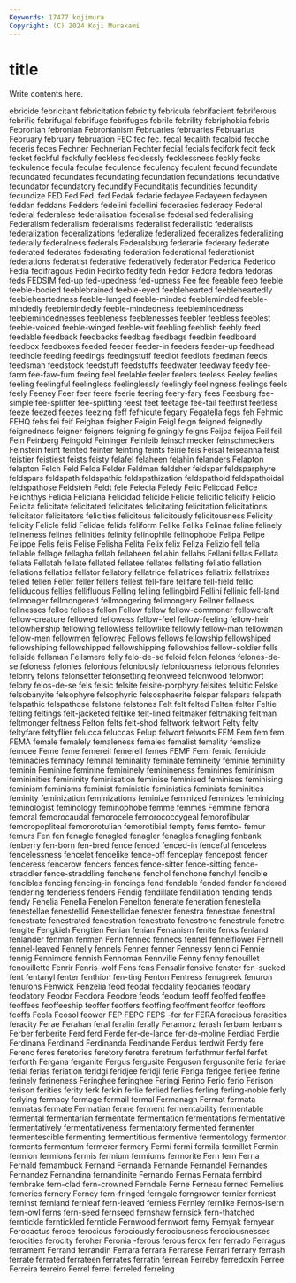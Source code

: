 ```yaml
---
Keywords: 17477 kojimura
Copyright: (C) 2024 Koji Murakami
---
```


# title

Write contents here.



ebricide febricitant febricitation febricity febricula
febrifacient febriferous febrific febrifugal febrifuge febrifuges febrile febrility febriphobia febris
Febronian febronian Febronianism Februaries februaries Februarius February february februation FEC
fec fec. fecal fecalith fecaloid fecche feceris feces Fechner Fechnerian
Fechter fecial fecials fecifork fecit feck fecket feckful feckfully feckless
fecklessly fecklessness feckly fecks feckulence fecula feculae feculence feculency feculent
fecund fecundate fecundated fecundates fecundating fecundation fecundations fecundative fecundator fecundatory
fecundify Fecunditatis fecundities fecundity fecundize FED Fed Fed. fed Fedak
fedarie fedayee Fedayeen fedayeen feddan feddans Fedders fedelini fedellini federacies
federacy Federal federal federalese federalisation federalise federalised federalising Federalism federalism
federalisms federalist federalistic federalists federalization federalizations federalize federalized federalizes federalizing
federally federalness federals Federalsburg federarie federary federate federated federates federating
federation federational federationist federations federatist federative federatively federator Federica Federico
Fedia fedifragous Fedin Fedirko fedity fedn Fedor Fedora fedora fedoras
feds FEDSIM fed-up fed-upedness fed-upness Fee fee feeable feeb feeble
feeble-bodied feeblebrained feeble-eyed feeblehearted feebleheartedly feebleheartedness feeble-lunged feeble-minded feebleminded feeble-mindedly
feeblemindedly feeble-mindedness feeblemindedness feeblemindednesses feebleness feeblenesses feebler feebless feeblest feeble-voiced
feeble-winged feeble-wit feebling feeblish feebly feed feedable feedback feedbacks feedbag
feedbags feedbin feedboard feedbox feedboxes feeded feeder feeder-in feeders feeder-up
feedhead feedhole feeding feedings feedingstuff feedlot feedlots feedman feeds feedsman
feedstock feedstuff feedstuffs feedwater feedway feedy fee-farm fee-faw-fum feeing feel
feelable feeler feelers feeless Feeley feelies feeling feelingful feelingless feelinglessly
feelingly feelingness feelings feels feely Feeney Feer feer feere feerie
feering feery-fary fees Feesburg fee-simple fee-splitter fee-splitting feest feet feetage
fee-tail feetfirst feetless feeze feezed feezes feezing feff fefnicute fegary
Fegatella fegs feh Fehmic FEHQ fehs fei feif Feighan feigher
Feigin Feigl feign feigned feignedly feignedness feigner feigners feigning feigningly
feigns Feijoa feijoa Feil feil Fein Feinberg Feingold Feininger Feinleib
feinschmecker feinschmeckers Feinstein feint feinted feinter feinting feints feirie feis
Feisal feiseanna feist feistier feistiest feists feisty felafel felaheen felahin
felanders Felapton felapton Felch Feld Felda Felder Feldman feldsher feldspar
feldsparphyre feldspars feldspath feldspathic feldspathization feldspathoid feldspathoidal feldspathose Feldstein Feldt
fele Felecia Feledy Felic Felicdad Felice Felichthys Felicia Feliciana Felicidad
felicide Felicie felicific felicify Felicio Felicita felicitate felicitated felicitates felicitating
felicitation felicitations felicitator felicitators felicities felicitous felicitously felicitousness Felicity felicity
Felicle felid Felidae felids feliform Felike Feliks Felinae feline felinely
felineness felines felinities felinity felinophile felinophobe Felipa Felipe Felippe Felis
felis Felise Felisha Felita Felix felix Feliza Felizio fell fella
fellable fellage fellagha fellah fellaheen fellahin fellahs Fellani fellas Fellata
fellata Fellatah fellate fellated fellatee fellates fellating fellatio fellation fellations
fellatios fellator fellatory fellatrice fellatrices fellatrix fellatrixes felled fellen Feller
feller fellers fellest fell-fare fellfare fell-field fellic felliducous fellies fellifluous
Felling felling fellingbird Fellini fellinic fell-land fellmonger fellmongered fellmongering fellmongery
Fellner fellness fellnesses felloe felloes fellon Fellow fellow fellow-commoner fellowcraft
fellow-creature fellowed fellowess fellow-feel fellow-feeling fellow-heir fellowheirship fellowing fellowless fellowlike
fellowly fellow-man fellowman fellow-men fellowmen fellowred Fellows fellows fellowship fellowshiped
fellowshiping fellowshipped fellowshipping fellowships fellow-soldier fells fellside fellsman Fellsmere felly
felo-de-se feloid felon felones felones-de-se feloness felonies felonious feloniously feloniousness
felonous felonries felonry felons felonsetter felonsetting felonweed felonwood felonwort felony
felos-de-se fels felsic felsite felsite-porphyry felsites felsitic Felske felsobanyite felsophyre
felsophyric felsosphaerite felspar felspars felspath felspathic felspathose felstone felstones Felt
felt felted Felten felter Feltie felting feltings felt-jacketed feltlike felt-lined
feltmaker feltmaking feltman feltmonger feltness Felton felts felt-shod feltwork feltwort
Felty felty feltyfare feltyflier felucca feluccas Felup felwort felworts FEM
Fem fem fem. FEMA female femalely femaleness females femalist femality
femalize femcee Feme feme femereil femerell femes FEMF Femi femic
femicide feminacies feminacy feminal feminality feminate femineity feminie feminility feminin
Feminine feminine femininely feminineness feminines femininism femininities femininity feminisation feminise
feminised feminises feminising feminism feminisms feminist feministic feministics feminists feminities
feminity feminization feminizations feminize feminized feminizes feminizing feminologist feminology feminophobe
femme femmes Femmine femora femoral femorocaudal femorocele femorococcygeal femorofibular femoropopliteal
femororotulian femorotibial fempty fems femto- femur femurs Fen fen fenagle
fenagled fenagler fenagles fenagling fenbank fenberry fen-born fen-bred fence fenced
fenced-in fenceful fenceless fencelessness fencelet fencelike fence-off fenceplay fencepost fencer
fenceress fencerow fencers fences fence-sitter fence-sitting fence-straddler fence-straddling fenchene fenchol
fenchone fenchyl fencible fencibles fencing fencing-in fencings fend fendable fended
fender fendered fendering fenderless fenders Fendig fendillate fendillation fending fends
fendy Fenelia Fenella Fenelon Fenelton fenerate feneration fenestella fenestellae fenestellid
Fenestellidae fenester fenestra fenestrae fenestral fenestrate fenestrated fenestration fenestrato fenestrone
fenestrule fenetre fengite Fengkieh Fengtien Fenian fenian Fenianism fenite fenks
fenland fenlander fenman fenmen Fenn fennec fennecs fennel fennelflower Fennell
fennel-leaved Fennelly fennels Fenner fenner Fennessy fennici Fennie fennig Fennimore
fennish Fennoman Fennville Fenny fenny fenouillet fenouillette Fenrir Fenris-wolf Fens
fens Fensalir fensive fenster fen-sucked fent fentanyl fenter fenthion fen-ting
Fenton Fentress fenugreek fenuron fenurons Fenwick Fenzelia feod feodal feodality
feodaries feodary feodatory Feodor Feodora Feodore feods feodum feoff feoffed
feoffee feoffees feoffeeship feoffer feoffers feoffing feoffment feoffor feoffors feoffs
Feola Feosol feower FEP FEPC FEPS -fer fer FERA feracious
feracities feracity Ferae Ferahan feral feralin ferally Feramorz ferash ferbam
ferbams Ferber ferberite Ferd ferd Ferde fer-de-lance fer-de-moline Ferdiad Ferdie
Ferdinana Ferdinand Ferdinanda Ferdinande Ferdus ferdwit Ferdy fere Ferenc feres
feretories feretory feretra feretrum ferfathmur ferfel ferfet ferforth Fergana ferganite
Fergus fergusite Ferguson fergusonite feria feriae ferial ferias feriation feridgi
feridjee feridji ferie Feriga ferigee ferijee ferine ferinely ferineness Feringhee
feringhee Feringi Ferino Ferio ferio Ferison ferison ferities ferity ferk
ferkin ferlie ferlied ferlies ferling ferling-noble ferly ferlying fermacy fermage
fermail fermal Fermanagh Fermat fermata fermatas fermate Fermatian ferme ferment
fermentability fermentable fermental fermentarian fermentate fermentation fermentations fermentative fermentatively fermentativeness
fermentatory fermented fermenter fermentescible fermenting fermentitious fermentive fermentology fermentor ferments
fermentum fermerer fermery Fermi fermi fermila fermillet Fermin fermion fermions
fermis fermium fermiums fermorite Fern fern Ferna Fernald fernambuck Fernand
Fernanda Fernande Fernandel Fernandes Fernandez Fernandina fernandinite Fernando Fernas Fernata
fernbird fernbrake fern-clad fern-crowned Ferndale Ferne Ferneau ferned Fernelius ferneries
fernery Ferney fern-fringed ferngale ferngrower fernier ferniest ferninst fernland fernleaf
fern-leaved fernless Fernley fernlike Fernos-Isern fern-owl ferns fern-seed fernseed fernshaw
fernsick fern-thatched ferntickle ferntickled fernticle Fernwood fernwort ferny Fernyak fernyear
Ferocactus feroce ferocious ferociously ferociousness ferociousnesses ferocities ferocity feroher Feronia
-ferous ferous ferox ferr ferrado Ferragus ferrament Ferrand ferrandin Ferrara
ferrara Ferrarese Ferrari ferrary ferrash ferrate ferrated ferrateen ferrates ferratin
ferrean Ferreby ferredoxin Ferree Ferreira ferreiro Ferrel ferrel ferreled ferreling
